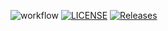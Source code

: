 ![workflow](https://github.com/NayAungHlaing/DevOpsProj/actions/workflows/main.yml/badge.svg)
[![LICENSE](https://img.shields.io/github/license/NayAungHlaing/sem.svg?style=flat-square)](https://github.com/NayAungHlaing/sem/blob/master/LICENSE)
[![Releases](https://img.shields.io/github/release/NayAungHlaing/sem/all.svg?style=flat-square)](https://github.com/NayAungHlaing/sem/releases)
